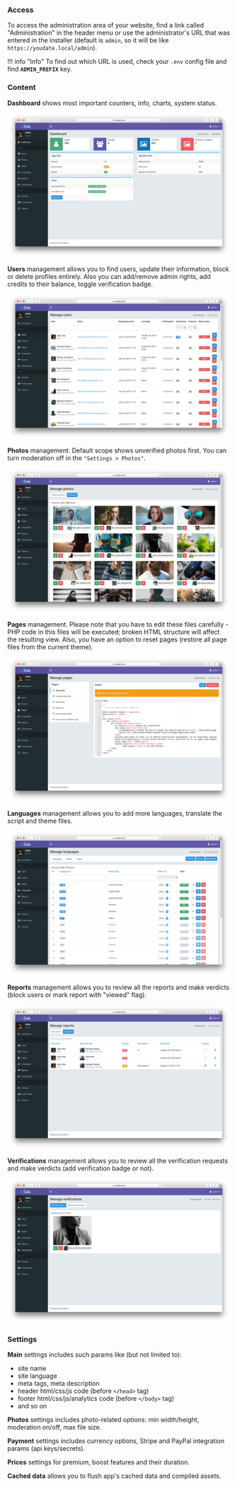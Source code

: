 ### Access

To access the administration area of your website, find a link called "Administration" in the header menu 
or use the administrator's URL that was entered in the installer (default is `admin`, so it will be like `https://youdate.local/admin`).

!!! info "Info"
    To find out which URL is used, check your `.env` config file and find **`ADMIN_PREFIX`** key.

### Content

**Dashboard** shows most important counters, info, charts, system status.

[![Dashboard](./images/adminDashboard.png)](./images/adminDashboard.png)

**Users** management allows you to find users, update their information, block or delete profiles entirely.
Also you can add/remove admin rights, add credits to their balance, toggle verification badge.

[![Users](./images/adminUsers.png)](./images/adminUsers.png)

**Photos** management. Default scope shows unverified photos first. You can turn moderation off in the `"Settings > Photos"`.

[![Photos](./images/adminPhotos.png)](./images/adminPhotos.png)

**Pages** management. Please note that you have to edit these files carefully - PHP code in this files will be executed; broken HTML structure will affect the resulting view.
Also, you have an option to reset pages (restore all page files from the current theme).

[![Pages](./images/adminPages.png)](./images/adminPages.png)

**Languages** management allows you to add more languages, translate the script and theme files.

[![Languages](./images/adminLanguages.png)](./images/adminLanguages.png)

**Reports** management allows you to review all the reports and make verdicts (block users or mark report with "viewed" flag).

[![Reports](./images/adminReports.png)](./images/adminReports.png)

**Verifications** management allows you to review all the verification requests and make verdicts (add verification badge or not).

[![Verifications](./images/adminVerifications.png)](./images/adminVerifications.png)

### Settings

**Main** settings includes such params like (but not limited to):

* site name
* site language
* meta tags, meta description
* header html/css/js code (before `</head>` tag)
* footer html/css/js/analytics code (before `</body>` tag)
* and so on

**Photos** settings includes photo-related options: min width/height, moderation on/off, max file size.

**Payment** settings includes currency options, Stripe and PayPal integration params (api keys/secrets).

**Prices** settings for premium, boost features and their duration.

**Cached data** allows you to flush app's cached data and compiled assets.
